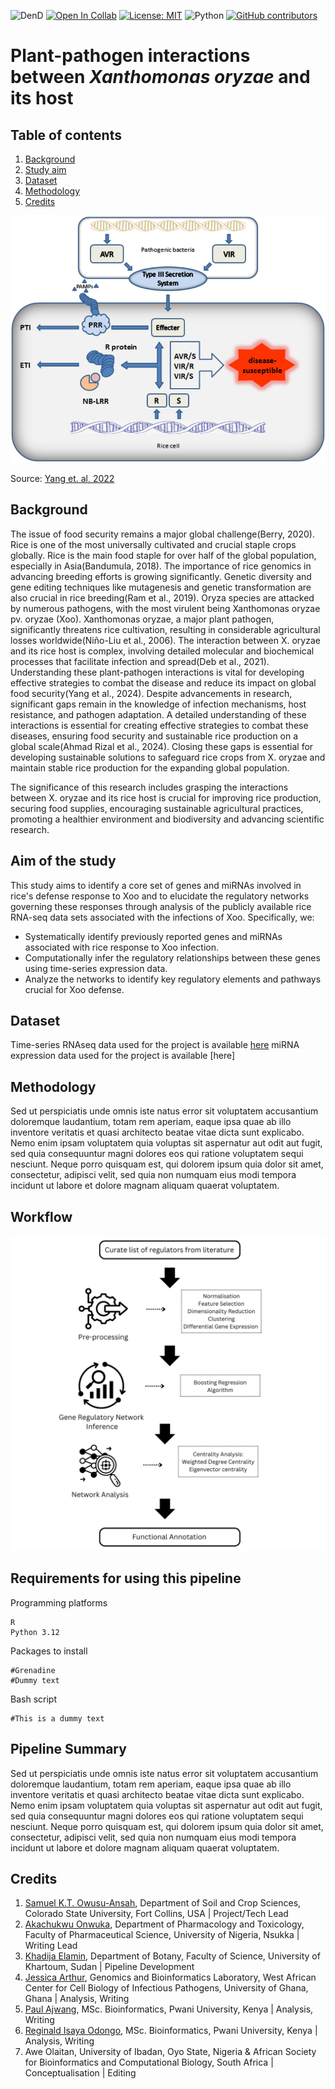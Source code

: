 ![DenD](https://img.shields.io/badge/Project-xanthomonasppi-lightblue) 
[![Open In Collab](https://colab.research.google.com/assets/colab-badge.svg)](xxxxxx)
[![License: MIT](https://img.shields.io/badge/License-MIT-yellow.svg)](https://opensource.org/licenses/MIT) 
![Python](https://img.shields.io/badge/python-3.12-blue.svg)
[![GitHub contributors](https://img.shields.io/github/contributors/omicscodeathon/denguedrug.svg)](https://GitHub.com/omicscodeathon/xanthomonasppi/graphs/contributors/)


# Plant-pathogen interactions between _Xanthomonas oryzae_ and its host
## Table of contents
1. [Background](#background)
2. [Study aim](#aim-of-the-study)
3. [Dataset](#dataset)
4. [Methodology](#methodology)
5. [Credits](#credits)

![image](https://github.com/omicscodeathon/xanthomonasppi/blob/main/images/Interaction-model-between-pathogen-and-rice.png)

Source: [Yang et. al, 2022](https://www.researchgate.net/figure/Interaction-model-between-pathogen-and-rice_fig2_359419059)

## Background
The issue of food security remains a major global challenge(Berry, 2020). Rice is one of the most universally cultivated and crucial staple crops globally. Rice is the main food staple for over half of the global population, especially in Asia(Bandumula, 2018). The importance of rice genomics in advancing breeding efforts is growing significantly. Genetic diversity and gene editing techniques like mutagenesis and genetic transformation are also crucial in rice breeding(Ram et al., 2019). Oryza species are attacked by numerous pathogens, with the most virulent being Xanthomonas oryzae pv. oryzae (Xoo). Xanthomonas oryzae, a major plant pathogen, significantly threatens rice cultivation, resulting in considerable agricultural losses worldwide(Niño-Liu et al., 2006). The interaction between X. oryzae and its rice host is complex, involving detailed molecular and biochemical processes that facilitate infection and spread(Deb et al., 2021). Understanding these plant-pathogen interactions is vital for developing effective strategies to combat the disease and reduce its impact on global food security(Yang et al., 2024). Despite advancements in research, significant gaps remain in the knowledge of infection mechanisms, host resistance, and pathogen adaptation. A detailed understanding of these interactions is essential for creating effective strategies to combat these diseases, ensuring food security and sustainable rice production on a global scale(Ahmad Rizal et al., 2024). Closing these gaps is essential for developing sustainable solutions to safeguard rice crops from X. oryzae and maintain stable rice production for the expanding global population.

The significance of this research includes grasping the interactions between X. oryzae and its rice host is crucial for improving rice production, securing food supplies, encouraging sustainable agricultural practices, promoting a healthier environment and biodiversity and advancing scientific research.

## Aim of the study
This study aims to identify a core set of genes and miRNAs involved in rice's defense response to Xoo and to elucidate the regulatory networks governing these responses through analysis of the publicly available rice RNA-seq data sets associated with the infections of Xoo. Specifically, we: 
- Systematically identify previously reported genes and miRNAs associated with rice response to Xoo infection.
- Computationally infer the regulatory relationships between these genes using time-series expression data.
- Analyze the networks to identify key regulatory elements and pathways crucial for Xoo defense.

## Dataset
Time-series RNAseq data used for the project is available [here](https://www.ncbi.nlm.nih.gov/geo/query/acc.cgi?acc=GSE95668)
miRNA expression data used for the project is available [here]

## Methodology
Sed ut perspiciatis unde omnis iste natus error sit voluptatem accusantium doloremque laudantium, totam rem aperiam, eaque ipsa quae ab illo inventore veritatis et quasi architecto beatae vitae dicta sunt explicabo. Nemo enim ipsam voluptatem quia voluptas sit aspernatur aut odit aut fugit, sed quia consequuntur magni dolores eos qui ratione voluptatem sequi nesciunt. Neque porro quisquam est, qui dolorem ipsum quia dolor sit amet, consectetur, adipisci velit, sed quia non numquam eius modi tempora incidunt ut labore et dolore magnam aliquam quaerat voluptatem.

## Workflow
![workflow](https://github.com/omicscodeathon/xanthomonasppi/blob/main/images/xooppi_workflow.png)

## Requirements for using this pipeline
Programming platforms
```{r}
R
Python 3.12

```
Packages to install
```{r}
#Grenadine
#Dummy text
```
Bash script
```{r}
#This is a dummy text
```

## Pipeline Summary
Sed ut perspiciatis unde omnis iste natus error sit voluptatem accusantium doloremque laudantium, totam rem aperiam, eaque ipsa quae ab illo inventore veritatis et quasi architecto beatae vitae dicta sunt explicabo. Nemo enim ipsam voluptatem quia voluptas sit aspernatur aut odit aut fugit, sed quia consequuntur magni dolores eos qui ratione voluptatem sequi nesciunt. Neque porro quisquam est, qui dolorem ipsum quia dolor sit amet, consectetur, adipisci velit, sed quia non numquam eius modi tempora incidunt ut labore et dolore magnam aliquam quaerat voluptatem.

## Credits
1. [Samuel K.T. Owusu-Ansah](https://github.com/sktowusuansah), Department of Soil and Crop Sciences, Colorado State University, Fort Collins, USA | Project/Tech Lead
2. [Akachukwu Onwuka](https://github.com/Akachukwuebuka), Department of Pharmacology and Toxicology, Faculty of Pharmaceutical Science, University of Nigeria, Nsukka | Writing Lead
3. [Khadija Elamin](https://github.com/Khadijaelamin93), Department of Botany, Faculty of Science, University of Khartoum, Sudan | Pipeline Development
4. [Jessica Arthur](https://github.com/Geska7), Genomics and Bioinformatics Laboratory, West African Center for Cell Biology of Infectious Pathogens, University of Ghana, Ghana | Analysis, Writing
5. [Paul Ajwang](https://github.com/Ojwang-Biot), MSc. Bioinformatics, Pwani University, Kenya | Analysis, Writing
6. [Reginald Isaya Odongo](https://github.com/OdongoIsaya), MSc. Bioinformatics, Pwani University, Kenya | Analysis, Writing
7. Awe Olaitan, University of Ibadan, Oyo State, Nigeria & African Society for Bioinformatics and Computational Biology, South Africa | Conceptualisation | Editing

